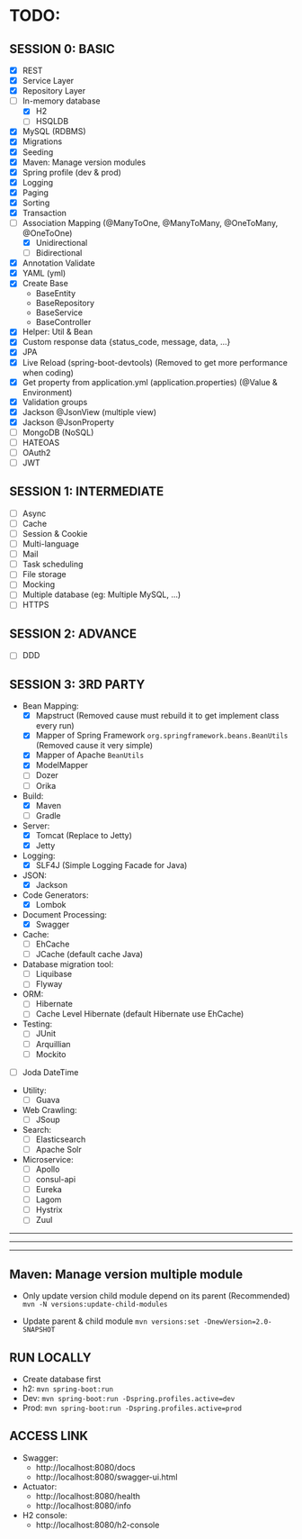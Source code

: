 # TODO:

## SESSION 0: BASIC
- [x] REST
- [x] Service Layer
- [x] Repository Layer
- [ ] In-memory database
  + [x] H2
  + [ ] HSQLDB
- [x] MySQL (RDBMS)
- [x] Migrations
- [x] Seeding
- [x] Maven: Manage version modules
- [x] Spring profile (dev & prod)
- [x] Logging
- [x] Paging
- [x] Sorting
- [x] Transaction
- [ ] Association Mapping (@ManyToOne, @ManyToMany, @OneToMany, @OneToOne)
  + [x] Unidirectional
  + [ ] Bidirectional
- [x] Annotation Validate
- [x] YAML (yml)
- [x] Create Base
  + BaseEntity
  + BaseRepository
  + BaseService
  + BaseController
- [x] Helper: Util & Bean
- [x] Custom response data {status_code, message, data, ...}
- [x] JPA
- [x] Live Reload (spring-boot-devtools) (Removed to get more performance when coding)
- [x] Get property from application.yml (application.properties) (@Value & Environment)
- [x] Validation groups
- [x] Jackson @JsonView (multiple view)
- [x] Jackson @JsonProperty
- [ ] MongoDB (NoSQL)
- [ ] HATEOAS
- [ ] OAuth2
- [ ] JWT

## SESSION 1: INTERMEDIATE
- [ ] Async
- [ ] Cache
- [ ] Session & Cookie
- [ ] Multi-language
- [ ] Mail
- [ ] Task scheduling
- [ ] File storage
- [ ] Mocking
- [ ] Multiple database (eg: Multiple MySQL, ...)
- [ ] HTTPS

## SESSION 2: ADVANCE
- [ ] DDD

## SESSION 3: 3RD PARTY
- Bean Mapping:
  + [x] Mapstruct (Removed cause must rebuild it to get implement class every run) 
  + [x] Mapper of Spring Framework `org.springframework.beans.BeanUtils` (Removed cause it very simple)
  + [x] Mapper of Apache `BeanUtils` 
  + [x] ModelMapper
  + [ ] Dozer
  + [ ] Orika

- Build:
  + [x] Maven
  + [ ] Gradle 

- Server:
  + [x] Tomcat (Replace to Jetty)
  + [x] Jetty
 
- Logging:
  + [x] SLF4J (Simple Logging Facade for Java)
  
- JSON:
  + [x] Jackson

- Code Generators:
  + [x] Lombok

- Document Processing:
  + [x] Swagger

- Cache:
  + [ ] EhCache
  + [ ] JCache (default cache Java)

- Database migration tool:
  + [ ] Liquibase
  + [ ] Flyway

- ORM:
  + [ ] Hibernate
  + [ ] Cache Level Hibernate (default Hibernate use EhCache)

- Testing:
  + [ ] JUnit
  + [ ] Arquillian
  + [ ] Mockito

- [ ] Joda DateTime

- Utility:
  + [ ] Guava

- Web Crawling:
  + [ ] JSoup

- Search:
  + [ ] Elasticsearch
  + [ ] Apache Solr

- Microservice:
  + [ ] Apollo
  + [ ] consul-api
  + [ ] Eureka
  + [ ] Lagom
  + [ ] Hystrix 
  + [ ] Zuul  
  
---
***
___

## Maven: Manage version multiple module
- Only update version child module depend on its parent (Recommended)
```mvn -N versions:update-child-modules```

- Update parent & child module
```mvn versions:set -DnewVersion=2.0-SNAPSHOT```

## RUN LOCALLY
- Create database first
- h2:  ```mvn spring-boot:run```
- Dev: ```mvn spring-boot:run -Dspring.profiles.active=dev```
- Prod: ```mvn spring-boot:run -Dspring.profiles.active=prod```

## ACCESS LINK
- Swagger:
  + http://localhost:8080/docs
  + http://localhost:8080/swagger-ui.html
- Actuator:
  + http://localhost:8080/health
  + http://localhost:8080/info
- H2 console:
  + http://localhost:8080/h2-console
